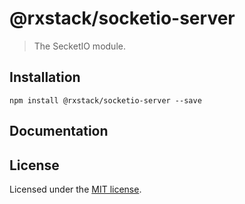 # @rxstack/socketio-server

> The SecketIO module.

## Installation

```
npm install @rxstack/socketio-server --save
```

## Documentation

## License

Licensed under the [MIT license](LICENSE).